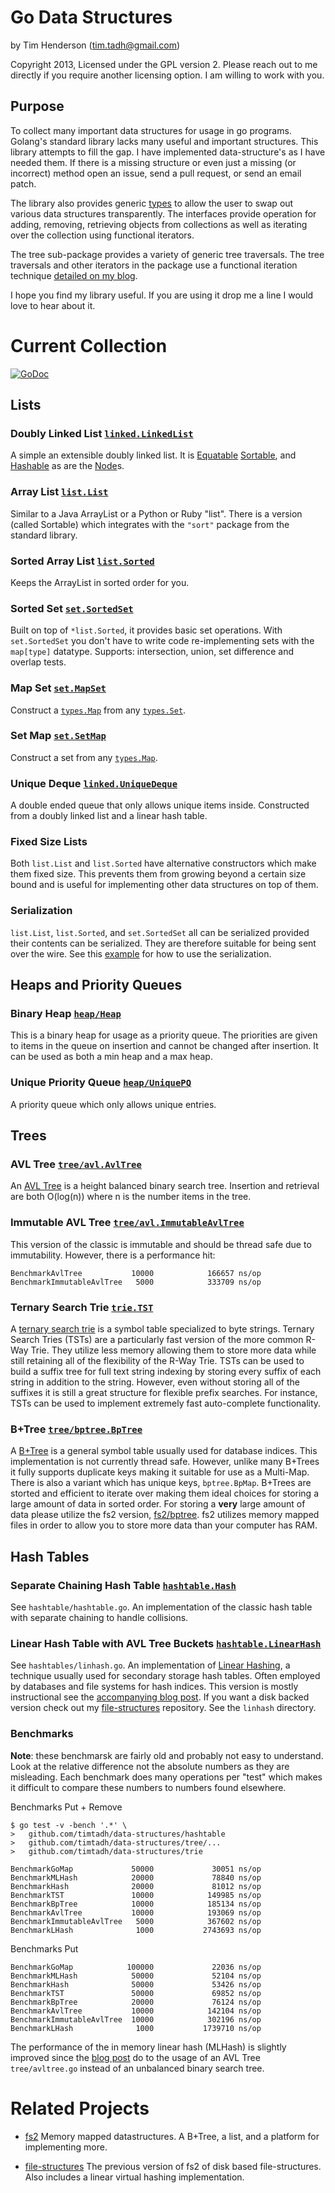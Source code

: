 # Go Data Structures

by Tim Henderson (tim.tadh@gmail.com)

Copyright 2013, Licensed under the GPL version 2. Please reach out to me
directly if you require another licensing option. I am willing to work with you.

## Purpose

To collect many important data structures for usage in go programs. Golang's
standard library lacks many useful and important structures. This library
attempts to fill the gap. I have implemented data-structure's as I have needed
them. If there is a missing structure or even just a missing (or incorrect)
method open an issue, send a pull request, or send an email patch.

The library also provides generic
[types](https://godoc.org/github.com/timtadh/data-structures/types) to allow the
user to swap out various data structures transparently. The interfaces provide
operation for adding, removing, retrieving objects from collections as well as
iterating over the collection using functional iterators.

The tree sub-package provides a variety of generic tree traversals. The tree
traversals and other iterators in the package use a functional iteration
technique [detailed on my blog](
http://hackthology.com/functional-iteration-in-go.html).

I hope you find my library useful. If you are using it drop me a line I would
love to hear about it.

# Current Collection

[![GoDoc](https://godoc.org/github.com/timtadh/data-structures?status.svg)](https://godoc.org/github.com/timtadh/data-structures)

## Lists

### Doubly Linked List [`linked.LinkedList`](https://godoc.org/github.com/timtadh/data-structures/linked#LinkedList)

A simple an extensible doubly linked list. It is
[Equatable](https://godoc.org/github.com/timtadh/data-structures/types#Equatable)
[Sortable](https://godoc.org/github.com/timtadh/data-structures/types#Sortable),
and [Hashable](https://godoc.org/github.com/timtadh/data-structures/types#Hashable)
as are the [Node](https://godoc.org/github.com/timtadh/data-structures/linked#Node)s.

### Array List [`list.List`](https://godoc.org/github.com/timtadh/data-structures/list#List)

Similar to a Java ArrayList or a Python or Ruby "list". There is a version
(called Sortable) which integrates with the `"sort"` package from the standard
library.

### Sorted Array List [`list.Sorted`](https://godoc.org/github.com/timtadh/data-structures/list#Sorted)

Keeps the ArrayList in sorted order for you.

### Sorted Set [`set.SortedSet`](https://godoc.org/github.com/timtadh/data-structures/set#SortedSet)

Built on top of `*list.Sorted`, it provides basic set operations. With
`set.SortedSet` you don't have to write code re-implementing sets with the
`map[type]` datatype. Supports: intersection, union, set difference and overlap
tests.

### Map Set [`set.MapSet`](https://godoc.org/github.com/timtadh/data-structures/set#MapSet)

Construct a
[`types.Map`](https://godoc.org/github.com/timtadh/data-structures/types#Map)
from any [`types.Set`](https://godoc.org/github.com/timtadh/data-structures/types#Set).

### Set Map [`set.SetMap`](https://godoc.org/github.com/timtadh/data-structures/set#SetMap)

Construct a set from any
[`types.Map`](https://godoc.org/github.com/timtadh/data-structures/types#Map).

### Unique Deque [`linked.UniqueDeque`](https://godoc.org/github.com/timtadh/data-structures/linked#UniqueDeque)

A double ended queue that only allows unique items inside. Constructed from a
doubly linked list and a linear hash table.

### Fixed Size Lists

Both `list.List` and `list.Sorted` have alternative constructors which make them
fixed size. This prevents them from growing beyond a certain size bound and is
useful for implementing other data structures on top of them.

### Serialization

`list.List`, `list.Sorted`, and `set.SortedSet` all can be serialized provided
their contents can be serialized. They are therefore suitable for being sent
over the wire. See this
[example](https://github.com/timtadh/data-structures/blob/master/set/example_serialize_test.go)
for how to use the serialization.


## Heaps and Priority Queues

### Binary Heap [`heap/Heap`](https://godoc.org/github.com/timtadh/data-structures/heap#Heap)

This is a binary heap for usage as a priority queue. The priorities are given to
items in the queue on insertion and cannot be changed after insertion. It can be
used as both a min heap and a max heap.

### Unique Priority Queue [`heap/UniquePQ`](https://godoc.org/github.com/timtadh/data-structures/heap#UniquePQ)

A priority queue which only allows unique entries.

## Trees

### AVL Tree [`tree/avl.AvlTree`](https://godoc.org/github.com/timtadh/data-structures/tree/avl#AvlTree)

An [AVL Tree](https://en.wikipedia.org/wiki/AVL_tree) is a height balanced
binary search tree. Insertion and retrieval are both O(log(n)) where n is the
number items in the tree.

### Immutable AVL Tree [`tree/avl.ImmutableAvlTree`](https://godoc.org/github.com/timtadh/data-structures/tree/avl#ImmutableAvlTree)

This version of the classic is immutable and should be thread safe due to
immutability. However, there is a performance hit:

    BenchmarkAvlTree           10000            166657 ns/op
    BenchmarkImmutableAvlTree   5000            333709 ns/op

### Ternary Search Trie [`trie.TST`](https://godoc.org/github.com/timtadh/data-structures/trie#TST)

A [ternary search trie](
http://hackthology.com/ternary-search-tries-for-fast-flexible-string-search-part-1.html)
is a symbol table specialized to byte strings.  Ternary Search Tries (TSTs)
are a particularly fast version of the more common R-Way Trie. They utilize less
memory allowing them to store more data while still retaining all of the
flexibility of the R-Way Trie. TSTs can be used to build a suffix tree for full
text string indexing by storing every suffix of each string in addition to the
string. However, even without storing all of the suffixes it is still a great
structure for flexible prefix searches. For instance, TSTs can be used to
implement extremely fast auto-complete functionality.

### B+Tree [`tree/bptree.BpTree`](https://godoc.org/github.com/timtadh/data-structures/tree/bptree)

A
[B+Tree](http://hackthology.com/lessons-learned-while-implementing-a-btree.html)
is a general symbol table usually used for database indices. This implementation
is not currently thread safe. However, unlike many B+Trees it fully supports
duplicate keys making it suitable for use as a Multi-Map. There is also a
variant which has unique keys, `bptree.BpMap`. B+Trees are storted and efficient
to iterate over making them ideal choices for storing a large amount of data
in sorted order. For storing a **very** large amount of data please utilize the
fs2 version, [fs2/bptree](https://github.com/timtadh/fs2#b-tree). fs2 utilizes
memory mapped files in order to allow you to store more data than your computer
has RAM.

## Hash Tables

### Separate Chaining Hash Table [`hashtable.Hash`](https://godoc.org/github.com/timtadh/data-structures/hashtable#Hash)

See `hashtable/hashtable.go`. An implementation of the classic hash table with
separate chaining to handle collisions.

### Linear Hash Table with AVL Tree Buckets [`hashtable.LinearHash`](https://godoc.org/github.com/timtadh/data-structures/hashtable#LinearHash)

See `hashtables/linhash.go`. An implementation of [Linear
Hashing](http://hackthology.com/linear-hashing.html), a technique usually used
for secondary storage hash tables. Often employed by databases and file systems
for hash indices. This version is mostly instructional see the [accompanying
blog post](
http://hackthology.com/an-in-memory-go-implementation-of-linear-hashing.html).
If you want a disk backed version check out my
[file-structures](https://github.com/timtadh/file-structures) repository. See
the `linhash` directory.

### Benchmarks

**Note**: these benchmarsk are fairly old and probably not easy to understand.
Look at the relative difference not the absolute numbers as they are misleading.
Each benchmark does many operations per "test" which makes it difficult to
compare these numbers to numbers found elsewhere.

Benchmarks Put + Remove

    $ go test -v -bench '.*' \
    >   github.com/timtadh/data-structures/hashtable
    >   github.com/timtadh/data-structures/tree/...
    >   github.com/timtadh/data-structures/trie

    BenchmarkGoMap             50000             30051 ns/op
    BenchmarkMLHash            20000             78840 ns/op
    BenchmarkHash              20000             81012 ns/op
    BenchmarkTST               10000            149985 ns/op
    BenchmarkBpTree            10000            185134 ns/op
    BenchmarkAvlTree           10000            193069 ns/op
    BenchmarkImmutableAvlTree   5000            367602 ns/op
    BenchmarkLHash              1000           2743693 ns/op

Benchmarks Put

    BenchmarkGoMap            100000             22036 ns/op
    BenchmarkMLHash            50000             52104 ns/op
    BenchmarkHash              50000             53426 ns/op
    BenchmarkTST               50000             69852 ns/op
    BenchmarkBpTree            20000             76124 ns/op
    BenchmarkAvlTree           10000            142104 ns/op
    BenchmarkImmutableAvlTree  10000            302196 ns/op
    BenchmarkLHash              1000           1739710 ns/op

The performance of the in memory linear hash (MLHash) is slightly improved since
the [blog post](
http://hackthology.com/an-in-memory-go-implementation-of-linear-hashing.html) do
to the usage of an AVL Tree `tree/avltree.go` instead of an unbalanced binary
search tree.

# Related Projects

- [fs2](https://github.com/timtadh/fs2) Memory mapped datastructures. A B+Tree,
  a list, and a platform for implementing more.

- [file-structures](https://github.com/timtadh/file-structures) The previous
  version of fs2 of disk based file-structures. Also includes a linear virtual
  hashing implementation.


